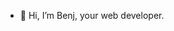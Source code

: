 - 👋 Hi, I’m Benj, your web developer.

<!---
benjiejal/benjiejal is a ✨ special ✨ repository because its `README.md` (this file) appears on your GitHub profile.
You can click the Preview link to take a look at your changes.
--->
